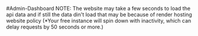 #Admin-Dashboard
NOTE:
The website may take a few seconds to load the api data and if still the data din't load that may be because of render hosting website policy (*Your free instance will spin down with inactivity, which can delay requests by 50 seconds or more.)
